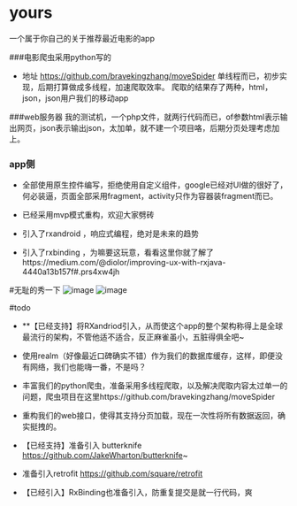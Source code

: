 # yours
一个属于你自己的关于推荐最近电影的app

###电影爬虫采用python写的
* 地址 https://github.com/bravekingzhang/moveSpider
  单线程而已，初步实现，后期打算做成多线程，加速爬取效率。
  爬取的结果存了两种，html，json，json用户我们的移动app

###web服务器
  我的测试机，一个php文件，就两行代码而已，of参数html表示输出网页，json表示输出json，太加单，就不建一个项目咯，后期分页处理考虑加上。
  
### app侧

* 全部使用原生控件编写，拒绝使用自定义组件，google已经对UI做的很好了，何必装逼，页面全部采用fragment，activity只作为容器装fragment而已。

* 已经采用mvp模式重构，欢迎大家劈砖

* 引入了rxandroid  ，响应式编程，绝对是未来的趋势

* 引入了rxbinding ，为嘛要这玩意，看看这里你就了解了https://medium.com/@diolor/improving-ux-with-rxjava-4440a13b157f#.prs4xw4jh


#无耻的秀一下
![image](https://github.com/bravekingzhang/yours/blob/master/screenshot/device-2015-12-27-160354.png)
![image](https://github.com/bravekingzhang/yours/blob/master/screenshot/device-2015-12-27-160433.png)

#todo

* **【已经支持】将RXandriod引入，从而使这个app的整个架构称得上是全球最流行的架构，不管他适不适合，反正麻雀虽小，五脏得俱全吧~

*  使用realm（好像最近口碑确实不错）作为我们的数据库缓存，这样，即便没有网络，我们也能嗨一番，不是吗？

* 丰富我们的python爬虫，准备采用多线程爬取，以及解决爬取内容太过单一的问题，爬虫项目在这里https://github.com/bravekingzhang/moveSpider

*  重构我们的web接口，使得其支持分页加载，现在一次性将所有数据返回，确实挺拽的。

*  【已经支持】准备引入 butterknife  https://github.com/JakeWharton/butterknife~

*  准备引入retrofit  https://github.com/square/retrofit

*  【已经引入】RxBinding也准备引入，防重复提交是就一行代码，爽


